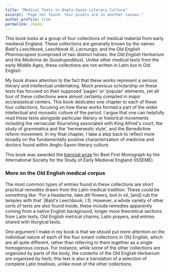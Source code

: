 ```yaml
---
title: "Medical Texts in Anglo-Saxon Literary Culture"
excerpt: "Page not found. Your pixels are in another canvas."
author_profile: true
permalink: /book/
---
```


This book looks at a group of four collections of medical material from early medieval England.  These collections are generally known by the names *Bald's Leechbook*, *Leechbook III*, *Lacnunga*, and the *Old English Pharmacopeia* (comprised of two distinct halves: the *Old English Herbarium* and the *Medicina de Quadrupedibus*).  Unlike other medical texts from the early Middle Ages, these collections are not written in Latin but in Old English.  

My book draws attention to the fact that these works represent a serious literary and intellectual undertaking.  Much previous scholarship on these texts has focused on their supposed 'pagan' or 'popular' elements, yet all four of these collections were almost certainly compiled in major ecclesiastical centers. This book dedicates one chapter to each of these four collections, focusing on how these works formed a part of the wider intellectual and monastic culture of the period.  I argue that one can helpfully read these texts alongside particular literary or historical movements including the vernacular flourishing associated with King Alfred's court, the study of grammatica and the 'hermeneutic style', and the Benedictine reform movement.  In my final chapter, I take a step back to reflect more broadly on the fundamentally positive characterization of medicine and doctors found within Anglo-Saxon literary culture. 

This book was awarded the [biennial prize](https://isseme.org/2021/06/23/isseme-publication-awards-2021/) for Best First Monograph by the International Society for the Study of Early Medieval England (ISSEME).

### More on the Old English medical corpus

The most common types of entries found in these collections are short practical remedies drawn from the Latin medical tradition. These could be something like: 'For a headache, take dill flowers, boil in oil, [and] rub the temples with that' [Bald's Leechbook, I.1]. However, a whole variety of other sorts of texts are also found inside; these include remedies apparently coming from a native English background, longer more theoretical sections from Latin texts, Old English metrical charms, Latin prayers, and entries shared with liturgical texts. 

One argument I make in my book is that we should put more attention on the individual nature of each of the four extant collections in Old English, which are all quite different, rather than referring to them together as a single homogenous corpus.  For instance, while some of the other collections are organized by parts of the body, the contents of the Old English Herbarium are organised by herb; this text is also a translation of a selection of complete Latin treatises, unlike most of the other collections. 
